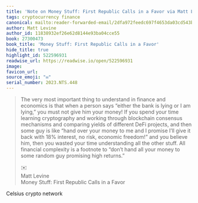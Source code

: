 ```yaml
---
title: 'Note on Money Stuff: First Republic Calls in a Favor via Matt Levine'
tags: cryptocurrency finance
canonical: mailto:reader-forwarded-email/2dfa972feedc697f4653da03cd543b4d
author: Matt Levine
author_id: 11838932ef26e62d8144e93ba04cce55
book: 27300473
book_title: 'Money Stuff: First Republic Calls in a Favor'
hide_title: true
highlight_id: 522596931
readwise_url: https://readwise.io/open/522596931
image:
favicon_url:
source_emoji: "✉️"
serial_number: 2023.NTS.448
---
```

> The very most important thing to understand in finance and economics is that when a person says “either the bank is lying or I am lying,” you must not give him your money! If you spend your time learning cryptography and working through blockchain consensus mechanisms and comparing yields of different DeFi projects, and then some guy is like “hand over your money to me and I promise I’ll give it back with 18% interest, no risk, economic freedom!” and you believe him, then you wasted your time understanding all the other stuff. All financial complexity is a footnote to “don’t hand all your money to some random guy promising high returns.”
> <div class="quoteback-footer"><div class="quoteback-avatar"><span class="mini-emoji"> ✉️</span></div><div class="quoteback-metadata"><div class="metadata-inner"><span style="display:none">FROM:</span><div aria-label="Matt Levine" class="quoteback-author"> Matt Levine</div><div aria-label="Money Stuff: First Republic Calls in a Favor" class="quoteback-title"> Money Stuff: First Republic Calls in a Favor</div></div></div></div>

Celsius crypto network